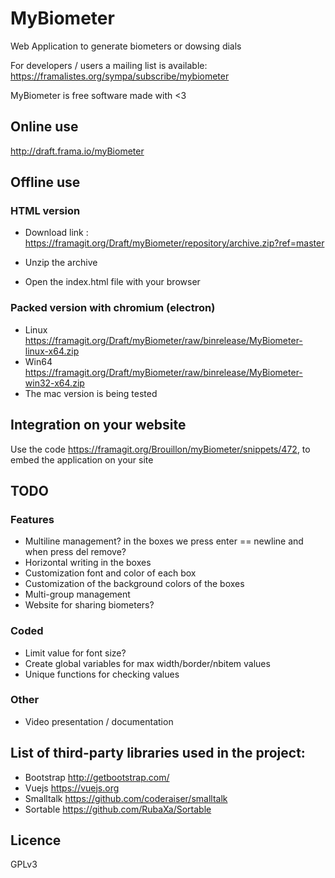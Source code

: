 # MyBiometer
Web Application to generate biometers or dowsing dials

For developers / users a mailing list is available:
https://framalistes.org/sympa/subscribe/mybiometer

MyBiometer is free software made with <3

## Online use
http://draft.frama.io/myBiometer

## Offline use

### HTML version
- Download link :
https://framagit.org/Draft/myBiometer/repository/archive.zip?ref=master

- Unzip the archive
- Open the index.html file with your browser

### Packed version with chromium (electron)
- Linux https://framagit.org/Draft/myBiometer/raw/binrelease/MyBiometer-linux-x64.zip
- Win64 https://framagit.org/Draft/myBiometer/raw/binrelease/MyBiometer-win32-x64.zip
- The mac version is being tested

## Integration on your website
Use the code https://framagit.org/Brouillon/myBiometer/snippets/472, to embed the application on your site

## TODO

### Features
- Multiline management? in the boxes we press enter == newline and when press del remove?
- Horizontal writing in the boxes
- Customization font and color of each box
- Customization of the background colors of the boxes
- Multi-group management
- Website for sharing biometers?

### Coded
- Limit value for font size?
- Create global variables for max width/border/nbitem values
- Unique functions for checking values

### Other
- Video presentation / documentation

## List of third-party libraries used in the project:
- Bootstrap http://getbootstrap.com/
- Vuejs https://vuejs.org
- Smalltalk https://github.com/coderaiser/smalltalk
- Sortable https://github.com/RubaXa/Sortable

## Licence
GPLv3